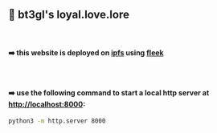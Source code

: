 ## 💜 bt3gl's loyal.love.lore

<br>

#### ➡️   this website is deployed on **[ipfs](https://ipfs.tech/)** using **[fleek](https://app.fleek.xyz/)**

<br>

#### ➡️   use the following command to start a local http server at [http://localhost:8000](http://localhost:8000):

```bash
python3 -m http.server 8000
```

<br>

